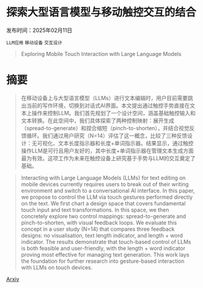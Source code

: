 # 探索大型语言模型与移动触控交互的结合

发布时间：2025年02月11日

`LLM应用` `移动设备` `交互设计`

> Exploring Mobile Touch Interaction with Large Language Models

# 摘要

> 在移动设备上与大型语言模型（LLMs）进行文本编辑时，用户目前需要跳出当前的写作环境，切换到对话式AI界面。本文提出通过触控手势直接在文本上操作来控制LLM。我们首先规划了一个设计空间，涵盖基础触控输入和文本转换。在此空间中，我们具体探索了两种控制映射：展开生成（spread-to-generate）和捏合缩短（pinch-to-shorten），并结合视觉反馈循环。我们通过用户研究（N=14）评估了这一概念，比较了三种反馈设计：无可视化、文本长度指示器和长度+单词指示器。结果显示，通过触控操作LLM是可行且用户友好的，其中长度+单词指示器在管理文本生成方面最为有效。这项工作为未来在触控设备上研究基于手势与LLM的交互奠定了基础。

> Interacting with Large Language Models (LLMs) for text editing on mobile devices currently requires users to break out of their writing environment and switch to a conversational AI interface. In this paper, we propose to control the LLM via touch gestures performed directly on the text. We first chart a design space that covers fundamental touch input and text transformations. In this space, we then concretely explore two control mappings: spread-to-generate and pinch-to-shorten, with visual feedback loops. We evaluate this concept in a user study (N=14) that compares three feedback designs: no visualisation, text length indicator, and length + word indicator. The results demonstrate that touch-based control of LLMs is both feasible and user-friendly, with the length + word indicator proving most effective for managing text generation. This work lays the foundation for further research into gesture-based interaction with LLMs on touch devices.

[Arxiv](https://arxiv.org/abs/2502.07629)
